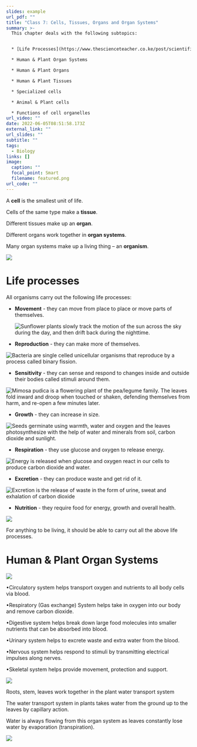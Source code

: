 ```yaml
---
slides: example
url_pdf: ""
title: "Class 7: Cells, Tissues, Organs and Organ Systems"
summary: >-
  This chapter deals with the following subtopics:


  * [Life Processes](https://www.thescienceteacher.co.ke/post/scientific-questions-to-investigate-practically-theoretically/)

  * Human & Plant Organ Systems

  * H﻿uman & Plant Organs

  * Human & Plant Tissues

  * Specialized cells

  * Animal & Plant cells 

  * Functions of cell organelles
url_video: ""
date: 2022-06-05T08:51:58.173Z
external_link: ""
url_slides: ""
subtitle: ""
tags:
  - Biology
links: []
image:
  caption: ""
  focal_point: Smart
  filename: featured.png
url_code: ""
---
```

A **cell** is the smallest unit of life. 

Cells of the same type make a **tissue**. 

Different tissues make up an **organ**. 

Different organs work together in **organ systems**. 

Many organ systems make up a living thing – an **organism**. 

![](levels_of_organisation.png)

# **Life processes**

All organisms carry out the following life processes: 

* **Movement** - they can move from place to place or move parts of themselves.

  ![](movement.gif "Sunflower plants slowly track the motion of the sun across the sky during the day, and then drift back during the nighttime.")
* **Reproduction** - they can make more of themselves.

![](reproduction.gif "Bacteria are single celled unicellular organisms that reproduce by a process called binary fission.")

* **Sensitivity** - they can sense and respond to changes inside and outside their bodies called stimuli around them.

![](sensitivity.gif "Mimosa pudica is a flowering plant of the pea/legume family. The leaves fold inward and droop when touched or shaken, defending themselves from harm, and re-open a few minutes later.")

* **Growth** - they can increase in size.

![](growth.gif "Seeds germinate using warmth, water and oxygen and the leaves photosynthesize with the help of water and minerals from soil, carbon dioxide and sunlight.")

* **Respiration** - they use glucose and oxygen to release energy.

![](respiration.gif "Energy is released when glucose and oxygen react in our cells to produce carbon dioxide and water.")

* **Excretion** - they can produce waste and get rid of it.

![](excretion.gif "Excretion is the release of waste in the form of urine, sweat and exhalation of carbon dioxide")

* **Nutrition** - they require food for energy, growth and overall health. 

![](nutrition.gif)

For anything to be living, it should be able to carry out all the above life processes.

# **Human & Plant Organ Systems**

![](human-organ-systems.png)



•Circulatory system helps transport oxygen and nutrients to all body cells via blood.

•Respiratory (Gas exchange) System helps take in oxygen into our body and remove carbon dioxide.

•Digestive system helps break down large food molecules into smaller nutrients that can be absorbed into blood.

•Urinary system helps to excrete waste and extra water from the blood.

•Nervous system helps respond to stimuli by transmitting electrical impulses along nerves.

•Skeletal system helps provide movement, protection and support.



![](plant-organ-systems-1.png)

Roots, stem, leaves work together in the plant water transport system

The water transport system in plants takes water from the ground up to the leaves by capillary action.

Water is always flowing from this organ system as leaves constantly lose water by evaporation (transpiration).

![](transpiration.jpg)